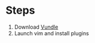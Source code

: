 # Steps

1. Download [Vundle](https://github.com/VundleVim/Vundle.vim)
2. Launch vim and install plugins

